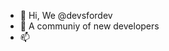 - 👋 Hi, We @devsfordev
- 👀 A communiy of new developers
- 📫 

<!---
devsfordev/devsfordev is a ✨ special ✨ repository because its `README.md` (this file) appears on your GitHub profile.
You can click the Preview link to take a look at your changes.
--->
